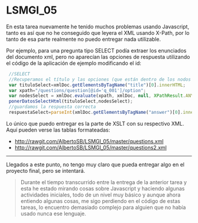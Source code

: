 # LSMGI_05

En esta tarea nuevamente he tenido muchos problemas usando Javascript, tanto es así que no he conseguido que leyera el XML usando X-Path, por lo tanto de esa parte realmente no puedo entregar nada utilizable. 

Por ejemplo, para una pregunta tipo SELECT podía extraer los enunciados del documento xml, pero no aparecían las opciones de respuesta utilizando el código de la aplicación de ejemplo modificando el id:

```js
 //SELECT
 //Recuperamos el título y las opciones (que están dentro de los nodos seleccionados con Xpath: nodesSelect) 
 var tituloSelect=xmlDoc.getElementsByTagName("title")[0].innerHTML;
 var xpath="/questions/question[@id='q_001']/option";
 var nodesSelect = xmlDoc.evaluate(xpath, xmlDoc, null, XPathResult.ANY_TYPE, null);
 ponerDatosSelectHtml(tituloSelect,nodesSelect);
 //guardamos la respuesta correcta
 respuestaSelect=parseInt(xmlDoc.getElementsByTagName("answer")[0].innerHTML);
 ```

Lo único que puedo entregar es la parte de XSLT con su respectivo XML. 
Aquí pueden verse las tablas formateadas:
- http://rawgit.com/AlbertoSB/LSMGI_05/master/questions.xml   
- http://rawgit.com/AlbertoSB/LSMGI_05/master/questions2.xml  
***  

Llegados a este punto, no tengo muy claro que pueda entregar algo en el proyecto final, pero se intentará.   

> Durante el tiempo transcurrido entre la entrega de la anterior tarea y esta he estado mirando cosas sobre Javascript y haciendo algunas actividades iniciales, todo de un nivel muy básico y aunque ahora entiendo algunas cosas, me sigo perdiendo en el código de estas tareas, lo encuentro demasiado complejo para alguien que no había usado nunca ese lenguaje.
